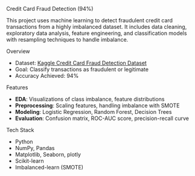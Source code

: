 Credit Card Fraud Detection (94%)

This project uses machine learning to detect fraudulent credit card transactions from a highly imbalanced dataset. It includes data cleaning, exploratory data analysis, feature engineering, and classification models with resampling techniques to handle imbalance.

Overview
- Dataset: [Kaggle Credit Card Fraud Detection Dataset](https://www.kaggle.com/datasets/mlg-ulb/creditcardfraud)
- Goal: Classify transactions as fraudulent or legitimate
- Accuracy Achieved: 94%

Features
- **EDA**: Visualizations of class imbalance, feature distributions
- **Preprocessing**: Scaling features, handling imbalance with SMOTE
- **Modeling**: Logistic Regression, Random Forest, Decision Trees
- **Evaluation**: Confusion matrix, ROC-AUC score, precision-recall curve

Tech Stack
- Python
- NumPy, Pandas
- Matplotlib, Seaborn, plotly
- Scikit-learn
- Imbalanced-learn (SMOTE)
